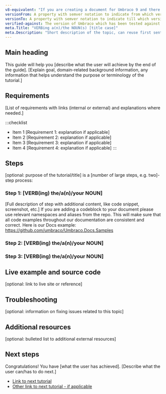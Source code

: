 ```yaml
---
v8-equivalent: "If you are creating a document for Umbraco 9 and there is an Umbraco 8 equivalent, please include the link here." 
versionFrom: A property with semver notation to indicate from which version this article is valid 
versionTo: A property with semver notation to indicate till which version this article is valid
verified-against: The version of Umbraco which has been tested against or the latest version
meta.Title: "VERBing a(n)/the NOUN(s) [title case]"
meta.Description: "Short description of the topic, can reuse first sentence, max 300 characters"
---
```


## Main heading
This guide will help you [describe what the user will achieve by the end of the guide]. [Explain goal, domain-related background information, any information that helps understand the purpose or terminology of the tutorial.]


## Requirements

[List of requirements with links (internal or external) and explanations where needed.]

:::checklist
* Item 1 [Requirement 1: explanation if applicable]
* Item 2 [Requirement 2: explanation if applicable]
* Item 3 [Requirement 3: explanation if applicable]
* Item 4 [Requirement 4: explanation if applicable]
:::

## Steps

[optional: purpose of the tutorial/title] is a [number of large steps, e.g. two]-step process:

<div data-autosteps></div>

### Step 1: [VERB(ing) the/a(n)/your NOUN]

[Full description of step with additional content, like code snippet, screenshot, etc.]
If you are adding a codeblock to your document please use relevant namespaces and aliases from the repo. This will make sure that all code examples throughout our documentation are consistent and correct.
Here is our Docs example: https://github.com/umbraco/Umbraco.Docs.Samples

### Step 2: [VERB(ing) the/a(n)/your NOUN]

### Step 3: [VERB(ing) the/a(n)/your NOUN]

## Live example and source code
[optional: link to live site or reference]

## Troubleshooting
[optional: information on fixing issues related to this topic]

## Additional resources
[optional: bulleted list to additional external resources]

## Next steps

Congratulations! You have [what the user has achieved].
[Describe what the user can/has to do next.]

- [Link to next tutorial]()
- [Other link to next tutorial - if applicable]()

